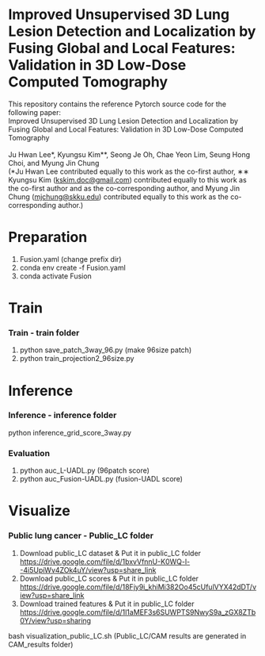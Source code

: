 # Improved Unsupervised 3D Lung Lesion Detection and Localization by Fusing Global and Local Features: Validation in 3D Low-Dose Computed Tomography
This repository contains the reference Pytorch source code for the following paper:
<br/>
Improved Unsupervised 3D Lung Lesion Detection and Localization by Fusing Global and Local Features: Validation in 3D Low-Dose Computed Tomography
<br/>
<br/>
Ju Hwan Lee*, Kyungsu Kim**, Seong Je Oh, Chae Yeon Lim, Seung Hong Choi, and Myung Jin Chung 
<br/>
(*Ju Hwan Lee contributed equally to this work as the co-first author, ∗∗ Kyungsu Kim (kskim.doc@gmail.com) contributed equally to this work as the co-first author and as the co-corresponding author, and Myung Jin Chung (mjchung@skku.edu) contributed equally to this work as the co-corresponding author.)

# Preparation
1. Fusion.yaml (change prefix dir)
2. conda env create -f Fusion.yaml
3. conda activate Fusion

# Train 
### Train - train folder
1. python save_patch_3way_96.py (make 96size patch)
2. python train_projection2_96size.py

# Inference
### Inference - inference folder
python inference_grid_score_3way.py

### Evaluation
1. python auc_L-UADL.py (96patch score)
2. python auc_Fusion-UADL.py (fusion-UADL score)

# Visualize
### Public lung cancer - Public_LC folder
1. Download public_LC dataset & Put it in public_LC folder
https://drive.google.com/file/d/1bxvVfnnU-K0WQ-l--4i5UpiWv4ZOk4uY/view?usp=share_link
2. Download public_LC scores & Put it in public_LC folder
https://drive.google.com/file/d/18Fjy9i_khiMi382Oo45cUfulVYX42dDT/view?usp=share_link
3. Download trained features & Put it in public_LC folder
https://drive.google.com/file/d/1l1aMEF3s6SUWPTS9NwyS9a_zGX8ZTb0Y/view?usp=sharing

bash visualization_public_LC.sh (Public_LC/CAM results are generated in CAM_results folder)

